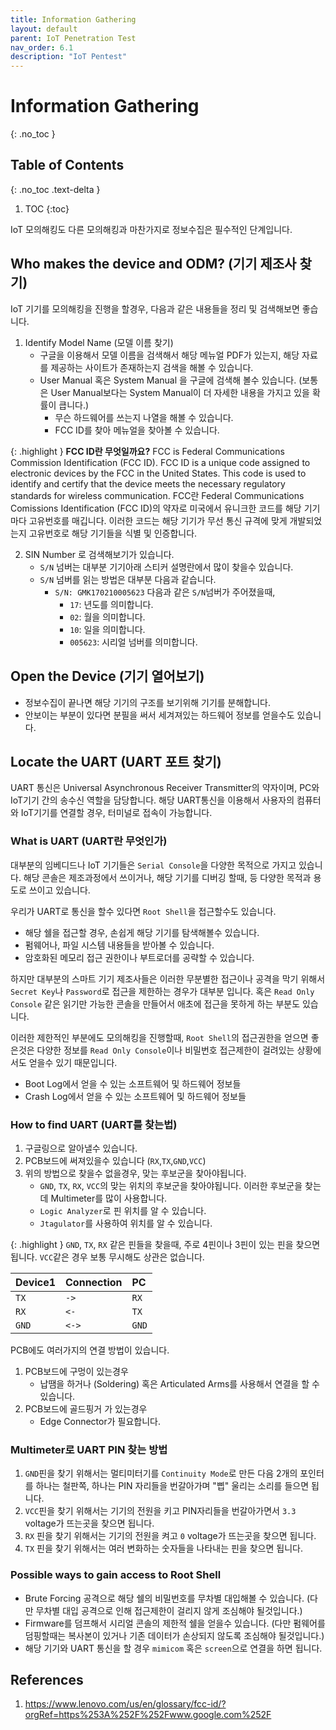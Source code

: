 ```yaml
---
title: Information Gathering
layout: default
parent: IoT Penetration Test
nav_order: 6.1
description: "IoT Pentest"
---
```


# Information Gathering

{: .no_toc }

## Table of Contents
{: .no_toc .text-delta }

1. TOC
{:toc}


IoT 모의해킹도 다른 모의해킹과 마찬가지로 정보수집은 필수적인 단계입니다.

## Who makes the device and ODM? (기기 제조사 찾기)
 
IoT 기기를 모의해킹을 진행을 할경우, 다음과 같은 내용들을 정리 및 검색해보면 좋습니다.

1. Identify Model Name (모델 이름 찾기)
    - 구글을 이용해서 모델 이름을 검색해서 해당 메뉴얼 PDF가 있는지, 해당 자료를 제공하는 사이트가 존재하는지 검색을 해볼 수 있습니다.
    - User Manual 혹은 System Manual 을 구글에 검색해 볼수 있습니다. (보통은 User Manual보다는 System Manual이 더 자세한 내용을 가지고 있을 확률이 큽니다.)
        - 무슨 하드웨어를 쓰는지 나열을 해볼 수 있습니다.
        - FCC ID를 찾아 메뉴얼을 찾아볼 수 있습니다.

{: .highlight }
**FCC ID란 무엇일까요?**
FCC is Federal Communications Commission Identification (FCC ID). FCC ID is a unique code assigned to electronic devices by the FCC in the United States. This code is used to identify and certify that the device meets the necessary regulatory standards for wireless communication.
FCC란  Federal Communications Comissions Identification (FCC ID)의 약자로 미국에서 유니크한 코드를 해당 기기마다 고유번호를 매깁니다. 이러한 코드는 해당 기기가 무선 통신 규격에 맞게 개발되었는지 고유번호로 해당 기기들을 식별 및 인증합니다.

2. SIN Number 로 검색해보기가 있습니다.
    - `S/N` 넘버는 대부분 기기아래 스티커 설명란에서 많이 찾을수 있습니다.
    - `S/N` 넘버를 읽는 방법은 대부분 다음과 같습니다.
        - `S/N: GMK170210005623` 다음과 같은 `S/N`넘버가 주어졌을때, 
            - `17`: 년도를 의미합니다.
            - `02`: 월을 의미합니다.
            - `10`: 일을 의미합니다.
            - `005623`: 시리얼 넘버를 의미합니다.

## Open the Device (기기 열어보기)
- 정보수집이 끝나면 해당 기기의 구조를 보기위해 기기를 분해합니다.
- 안보이는 부분이 있다면 분필을 써서 세겨져있는 하드웨어 정보를 얻을수도 있습니다.

## Locate the UART (UART 포트 찾기)

UART 통신은 Universal Asynchronous Receiver Transmitter의 약자이며, PC와 IoT기기 간의 송수신 역할을 담당합니다. 해당 UART통신을 이용해서 사용자의 컴퓨터와 IoT기기를 연결할 경우, 터미널로 접속이 가능합니다. 

### What is UART (UART란 무엇인가)

대부분의 임베디드나 IoT 기기들은 `Serial Console`을 다양한 목적으로 가지고 있습니다. 해당 콘솔은 제조과정에서 쓰이거나, 해당 기기를 디버깅 할때, 등 다양한 목적과 용도로 쓰이고 있습니다.

우리가 UART로 통신을 할수 있다면 `Root Shell`을 접근할수도 있습니다. 
- 해당 쉘을 접근할 경우, 손쉽게 해당 기기를 탐색해볼수 있습니다.
- 펌웨어나, 파일 시스템 내용들을 받아볼 수 있습니다.
- 암호화된 메모리 접근 권한이나 부트로더를 공략할 수 있습니다.

하지만 대부분의 스마트 기기 제조사들은 이러한 무분별한 접근이나 공격을 막기 위해서 `Secret Key`나 `Password`로 접근을 제한하는 경우가 대부분 입니다. 혹은 `Read Only Console` 같은 읽기만 가능한 콘솔을 만들어서 애초에 접근을 못하게 하는 부분도 있습니다.

이러한 제한적인 부분에도 모의해킹을 진행할때, `Root Shell`의 접근권한을 얻으면 좋은것은 다양한 정보를 `Read Only Console`이나 비밀번호 접근제한이 걸려있는 상황에서도 얻을수 있기 때문입니다.

- Boot Log에서 얻을 수 있는 소프트웨어 및 하드웨어 정보들
- Crash Log에서 얻을 수 있는 소프트웨어 및 하드웨어 정보들 

### How to find UART (UART를 찾는법)
1. 구글링으로 알아낼수 있습니다.
2. PCB보드에 써져있을수 있습니다 (`RX`,`TX`,`GND`,`VCC`)
3. 위의 방법으로 찾을수 없을경우, 맞는 후보군을 찾아야됩니다.
    - `GND`, `TX`, `RX`, `VCC`의 맞는 위치의 후보군을 찾아야됩니다. 이러한 후보군을 찾는데 Multimeter를 많이 사용합니다. 
    - `Logic Analyzer`로 핀 위치를 알 수 있습니다.
    - `Jtagulator`를 사용하여 위치를 알 수 있습니다.

{: .highlight }
`GND`, `TX`, `RX` 같은 핀들을 찾을때, 주로 4핀이나 3핀이 있는 핀을 찾으면 됩니다.
`VCC`같은 경우 보통 무시해도 상관은 없습니다. 

| Device1   | Connection    | PC        |
|:----------|:--------------|:----------|
|`TX`       | `->`          |   `RX`    |
|`RX`       | `<-`          |   `TX`    |
|`GND`      | `<->`         |   `GND`   |

PCB에도 여러가지의 연결 방법이 있습니다.

1. PCB보드에 구멍이 있는경우
    - 납땜을 하거나 (Soldering) 혹은 Articulated Arms를 사용해서 연결을 할 수 있습니다.
2. PCB보드에 골드핑거 가 있는경우
    - Edge Connector가 필요합니다.

### Multimeter로 UART PIN 찾는 방법

1. `GND`핀을 찾기 위해서는 멀티미터기를 `Continuity Mode`로 만든 다음 2개의 포인터를 하나는 철판쪽, 하나는 PIN 자리들을 번갈아가며 "삡" 울리는 소리를 들으면 됩니다.
2. `VCC`핀을 찾기 위해서는 기기의 전원을 키고 PIN자리들을 번갈아가면서 `3.3` voltage가 뜨는곳을 찾으면 됩니다.
3. `RX` 핀을 찾기 위해서는 기기의 전원을 켜고 `0` voltage가 뜨는곳을 찾으면 됩니다.
4. `TX` 핀을 찾기 위해서는 여러 변화하는 숫자들을 나타내는 핀을 찾으면 됩니다.


### Possible ways to gain access to Root Shell

- Brute Forcing 공격으로 해당 쉘의 비밀번호를 무차별 대입해볼 수 있습니다. (다만 무차별 대입 공격으로 인해 접근제한이 걸리지 않게 조심해야 될것입니다.)
- Firmware를 덤프해서 시리얼 콘솔의 제한적 쉘을 얻을수 있습니다. (다만 펌웨어를 덤핑할때는 복사본이 있거나 기존 데이터가 손상되지 않도록 조심해야 될것입니다.)
- 해당 기기와 UART 통신을 할 경우 `mimicom` 혹은 `screen`으로 연결을 하면 됩니다.


## References
1. https://www.lenovo.com/us/en/glossary/fcc-id/?orgRef=https%253A%252F%252Fwww.google.com%252F
